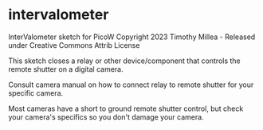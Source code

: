 # intervalometer
 
  InterValometer sketch for PicoW Copyright 2023 Timothy Millea - Released under Creative Commons Attrib License
  
  This sketch closes a relay or other device/component that controls the remote shutter on a digital camera.
  
  Consult camera manual on how to connect relay to remote shutter for your specific camera.
  
  Most cameras have a short to ground remote shutter control, but check your camera's specifics so you don't damage your camera.
